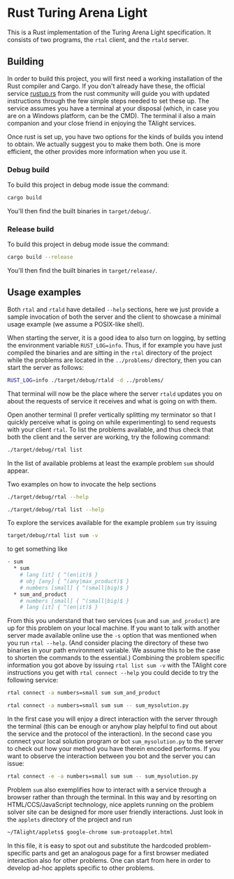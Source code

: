 # Rust Turing Arena Light

This is a Rust implementation of the Turing Arena Light specification.
It consists of two programs, the `rtal` client, and the `rtald` server.

## Building

In order to build this project, you will first need a working installation of the Rust compiler and Cargo.
If you don't already have these, the official service [rustup.rs](https://rustup.rs/) from the rust community will guide you with updated instructions through the few simple steps needed to set these up. The service assumes you have a terminal at your disposal (which, in case you are on a Windows platform, can be the CMD). The terminal il also a main companion and your close friend in enjoying the TAlight services.

Once rust is set up, you have two options for the kinds of builds you intend to obtain. We actually suggest you to make them both. One is more efficient, the other provides more information when you use it.

### Debug build

To build this project in debug mode issue the command:
```bash
cargo build
```
You'll then find the built binaries in `target/debug/`.

### Release build

To build this project in debug mode issue the command:
```bash
cargo build --release
```
You'll then find the built binaries in `target/release/`.

## Usage examples

Both `rtal` and `rtald` have detailed `--help` sections, here we just provide a sample invocation of both the server and the client to showcase a minimal usage example (we assume a POSIX-like shell).

When starting the server, it is a good idea to also turn on logging, by setting the environment variable `RUST_LOG=info`.
Thus, if for example you have just compiled the binaries and are sitting in the `rtal` directory of the project while the problems are located in the `../problems/` directory, then you can start the server as follows:
```bash
RUST_LOG=info ./target/debug/rtald -d ../problems/
```
That terminal will now be the place where the server `rtald` updates you on about the requests of service it receives and what is going on with them.

Open another terminal (I prefer vertically splitting my terminator so that I quickly perceive what is going on while experimenting) to send requests with your client `rtal`.
To list the problems available, and thus check that both the client and the server are working, try the following command:
```bash
./target/debug/rtal list
```
In the list of available problems at least the example problem `sum` should appear. 

Two examples on how to invocate the help sections

```bash
./target/debug/rtal --help
```

```bash
./target/debug/rtal list --help
```

To explore the services available for the example problem `sum` try issuing
```bash
target/debug/rtal list sum -v
```
to get something like
```bash
- sum
  * sum
    # lang [it] { ^(en|it)$ }
    # obj [any] { ^(any|max_product)$ }
    # numbers [small] { ^(small|big)$ }
  * sum_and_product
    # numbers [small] { ^(small|big)$ }
    # lang [it] { ^(en|it)$ }
```
From this you understand that two services (`sum` and `sum_and_product`) are up for this problem on your local machine. If you want to talk with another server made available online use the `-s` option that was mentioned when you run `rtal --help`. (And consider placing the directory of these two binaries in your path environment variable. We assume this to be the case to shorten the commands to the essential.)
Combining the problem specific information you got above by issuing `rtal list sum -v` with the TAlight core instructions you get with `rtal connect --help` you could decide to try the following service:

```bash
rtal connect -a numbers=small sum sum_and_product
```

```bash
rtal connect -a numbers=small sum sum -- sum_mysolution.py
```

In the first case you will enjoy a direct interaction with the server through the terminal (this can be enough or anyhow play helpful to find out about the service and the protocol of the interaction).
In the second case you connect your local solution program or bot `sum_mysolution.py` to the server to check out how your method you have therein encoded performs. 
If you want to observe the interaction between you bot and the server you can issue:

```bash
rtal connect -e -a numbers=small sum sum -- sum_mysolution.py
```

Problem `sum` also exemplifies how to interact with a service through a browser rather than through the terminal.
In this way and by resorting on HTML/CCS/JavaScript technology, nice applets running on the problem solver site can be designed for more user friendly interactions.
Just look in the `applets` directory of the project and run

```bash
~/TAlight/applets$ google-chrome sum-protoapplet.html
```
In this file, it is easy to spot out and substitute the hardcoded problem-specific parts and get an analogous page for a first browser mediated interaction also for other problems. One can start from here in order to develop ad-hoc applets specific to other problems.